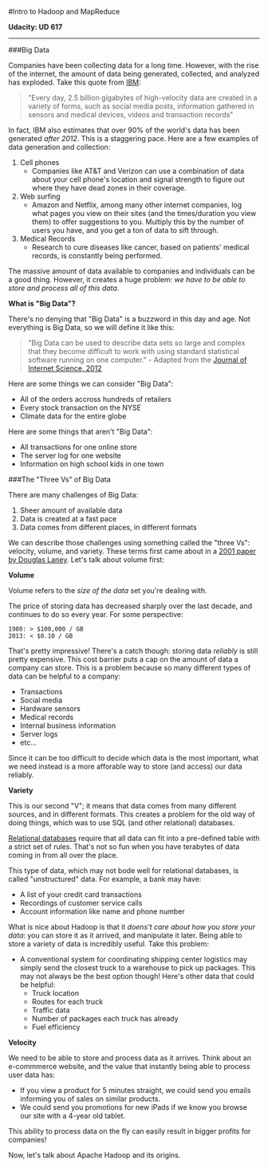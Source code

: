 #Intro to Hadoop and MapReduce

**Udacity: UD 617**

---

###Big Data

Companies have been collecting data for a long time. However, with the rise of the internet, the amount of data being generated, collected, and analyzed has exploded. Take this quote from [IBM](http://ibm.com):

> "Every day, 2.5 billion gigabytes of high-velocity data are created in a variety of forms, such as social media posts, information gathered in sensors and medical devices, videos and transaction records"

In fact, IBM also estimates that over 90% of the world's data has been generated *after 2012*. This is a staggering pace. Here are a few examples of data generation and collection:

1. Cell phones
    * Companies like AT&T and Verizon can use a combination of data about your cell phone's location and signal strength to figure out where they have dead zones in their coverage.
2. Web surfing
    * Amazon and Netflix, among many other internet companies, log what pages you view on their sites (and the times/duration you view them) to offer suggestions to you. Multiply this by the number of users you have, and you get a ton of data to sift through.
3. Medical Records
    * Research to cure diseases like cancer, based on patients' medical records, is constantly being performed.
    
The massive amount of data available to companies and individuals can be a good thing. However, it creates a huge problem: *we have to be able to store and process all of this data*.

**What is "Big Data"?**

There's no denying that "Big Data" is a buzzword in this day and age. Not everything is Big Data, so we will define it like this:

> "Big Data can be used to describe data sets so large and complex that they become difficult to work with using standard statistical software running on one computer." - Adapted from the [Journal of Internet Science, 2012](http://www.ijis.net/ijis7_1/ijis7_1_editorial.pdf)

Here are some things we can consider "Big Data":

* All of the orders accross hundreds of retailers
* Every stock transaction on the NYSE
* Climate data for the entire globe

Here are some things that aren't "Big Data":

* All transactions for one online store
* The server log for one website
* Information on high school kids in one town

###The "Three Vs" of Big Data

There are many challenges of Big Data:

1. Sheer amount of available data
2. Data is created at a fast pace
3. Data comes from different places, in different formats

We can describe those challenges using something called the "three Vs": velocity, volume, and variety. These terms first came about in a [2001 paper by Douglas Laney](http://blogs.gartner.com/doug-laney/files/2012/01/ad949-3D-Data-Management-Controlling-Data-Volume-Velocity-and-Variety.pdf). Let's talk about volume first:

**Volume**

Volume refers to the *size of the data* set you're dealing with. 

The price of storing data has decreased sharply over the last decade, and continues to do so every year. For some perspective:

    1980: > $100,000 / GB
    2013: < $0.10 / GB
    
That's pretty impressive! There's a catch though: storing data *reliably* is still pretty expensive. This cost barrier puts a cap on the amount of data a company can store. This is a problem because so many different types of data can be helpful to a company:

* Transactions
* Social media
* Hardware sensors
* Medical records
* Internal business information
* Server logs
* etc...

Since it can be too difficult to decide which data is the most important, what we need instead is a more afforable way to store (and access) our data reliably.

**Variety**

This is our second "V"; it means that data comes from many different sources, and in different formats. This creates a problem for the old way of doing things, which was to use SQL (and other relational) databases. 

[Relational databases](http://en.wikipedia.org/wiki/Relational_database) require that all data can fit into a pre-defined table with a strict set of rules. That's not so fun when you have terabytes of data coming in from all over the place.

This type of data, which may not bode well for relational databases, is called "unstructured" data. For example, a bank may have:

* A list of your credit card transactions
* Recordings of customer service calls
* Account information like name and phone number

What is nice about Hadoop is that it *doens't care about how you store your data*: you can store it as it arrived, and manipulate it later. Being able to store a variety of data is incredibly useful. Take this problem:

* A conventional system for coordinating shipping center logistics may simply send the closest truck to a warehouse to pick up packages. This may not always be the best option though! Here's other data that could be helpful:
    * Truck location
    * Routes for each truck
    * Traffic data
    * Number of packages each truck has already
    * Fuel efficiency
    
**Velocity**

We need to be able to store and process data as it arrives. Think about an e-commmerce website, and the value that instantly being able to process user data has:

* If you view a product for 5 minutes straight, we could send you emails informing you of sales on similar products.
* We could send you promotions for new iPads if we know you browse our site with a 4-year old tablet.

This ability to process data on the fly can easily result in bigger profits for companies!

Now, let's talk about Apache Hadoop and its origins.